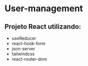 # User-management
## Projeto React utilizando:
- useReducer
- react-hook-form
- json-server
- tailwindcss
- react-router-dom
